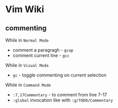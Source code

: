 # Vim Wiki

## commenting

While in `Normal Mode`

* comment a paragragh - `gcap`
* comment current line - `gcc`
 
While in `Visual Mode`

* `gc` - toggle commenting on current selection

While in `Command Mode`

* `:7,17Commentary` - to comment from line 7-17
* `:global` invocation like with `:g/TODO/Commentary`
